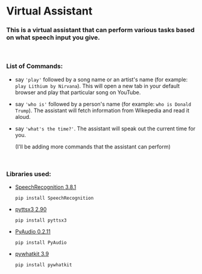 # Virtual Assistant

### This is a virtual assistant that can perform various tasks based on what speech input you give.

</br>

### List of Commands:

- say ```'play'``` followed by a song name or an artist's name (for example: ```play Lithium by Nirvana```). This will open a new tab in your default browser and play that particular song on YouTube.

- say ```'who is'``` followed by a person's name (for example: ```who is Donald Trump```). The assistant will fetch information from Wikepedia and read it aloud.

- say ```'what's the time?'```. The assistant will speak out the current time for you.

   (I'll be adding more commands that the assistant can perform)

</br>

### Libraries used:

- [SpeechRecognition 3.8.1](https://pypi.org/project/SpeechRecognition/)
  
  ~~~~
  pip install SpeechRecognition
  ~~~~
  
- [pyttsx3 2.90](https://pypi.org/project/pyttsx3/)

    ~~~~
    pip install pyttsx3
    ~~~~
  
- [PyAudio 0.2.11](https://pypi.org/project/PyAudio/)

    ~~~~
    pip install PyAudio
    ~~~~
  
- [pywhatkit 3.9](https://pypi.org/project/pywhatkit/)

  ~~~
  pip install pywhatkit
  ~~~